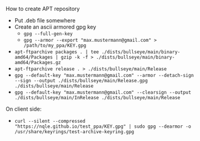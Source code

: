 How to create APT repository
* Put .deb file somewhere
* Create an ascii armored gpg key
    * `gpg --full-gen-key`
    * `gpg --armor --export "max.mustermann@gmail.com" > /path/to/my_ppa/KEY.gpg`
* `apt-ftparchive packages . | tee ./dists/bullseye/main/binary-amd64/Packages | gzip -k -f > ./dists/bullseye/main/binary-amd64/Packages.gz`
* `apt-ftparchive release . > ./dists/bullseye/main/Release`
* `gpg --default-key "max.mustermann@gmail.com" --armor --detach-sign --sign --output ./dists/bullseye/main/Release.gpg ./dists/bullseye/main/Release`
* `gpg --default-key "max.mustermann@gmail.com" --clearsign --output ./dists/bullseye/main/InRelease ./dists/bullseye/main/Release`

On client side:
* `curl --silent --compressed "https://nqle.github.io/test_ppa/KEY.gpg" | sudo gpg --dearmor -o /usr/share/keyrings/test-archive-keyring.gpg`
